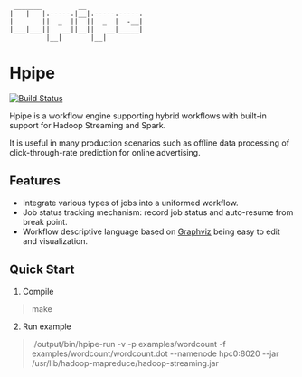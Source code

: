      _______         __
    |   |   |.-----.|__|.-----.-----.
    |       ||  _  ||  ||  _  |  -__|
    |___|___||   __||__||   __|_____|
             |__|       |__|

# Hpipe
[![Build Status](https://travis-ci.org/crackcell/hpipe.svg?branch=master)](https://travis-ci.org/crackcell/hpipe)

Hpipe is a workflow engine supporting hybrid workflows with built-in support for
Hadoop Streaming and Spark.

It is useful in many production scenarios such as offline data processing of
click-through-rate prediction for online advertising.

## Features

- Integrate various types of jobs into a uniformed workflow.
- Job status tracking mechanism: record job status and auto-resume from break point.
- Workflow descriptive language based on [Graphviz](http://graphviz.org/) being easy to edit and visualization.

## Quick Start

1. Compile

> make

2. Run example

> ./output/bin/hpipe-run -v -p examples/wordcount -f examples/wordcount/wordcount.dot --namenode hpc0:8020 --jar /usr/lib/hadoop-mapreduce/hadoop-streaming.jar
